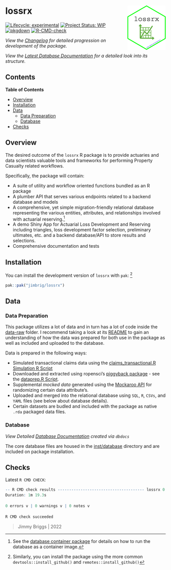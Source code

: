 
<!-- README.md is generated from README.Rmd. Please edit that file -->

# lossrx <img src='man/figures/logo.png' align="right" height="139" />

<!-- badges: start -->

[![Lifecycle:
experimental](https://img.shields.io/badge/lifecycle-experimental-orange.svg)](https://lifecycle.r-lib.org/articles/stages.html#experimental)
[![Project Status:
WIP](https://www.repostatus.org/badges/latest/wip.svg)](http://www.repostatus.org/#wip)
[![pkgdown](https://github.com/jimbrig/lossrx/actions/workflows/pkgdown.yml/badge.svg)](https://github.com/jimbrig/lossrx/actions/workflows/pkgdown.yml)
[![R-CMD-check](https://github.com/jimbrig/lossrx/workflows/R-CMD-check/badge.svg)](https://github.com/jimbrig/lossrx/actions)
<!-- badges: end -->

<!-- [![codecov](https://codecov.io/gh/jimbrig/lossrx/branch/main/graph/badge.svg?token=14426d5e-bed0-4cea-b8ff-ff4561ccda4f)](https://codecov.io/gh/jimbrig/lossrx?branch=main) -->

*View the [Changelog](inst/CHANGELOG.md) for detailed progression on
development of the package.*

*View the [Latest Database
Documentation](https://dbdocs.io/jimbrigf0cdc6204e/Actuarial-Database)
for a detailed look into its structure.*

## Contents

<!-- START doctoc generated TOC please keep comment here to allow auto update -->
<!-- DON'T EDIT THIS SECTION, INSTEAD RE-RUN doctoc TO UPDATE -->
**Table of Contents**

- [Overview](#overview)
- [Installation](#installation)
- [Data](#data)
  - [Data Preparation](#data-preparation)
  - [Database](#database)
- [Checks](#checks)

<!-- END doctoc generated TOC please keep comment here to allow auto update -->

## Overview

The desired outcome of the `lossrx` R package is to provide actuaries
and data scientists valuable tools and frameworks for performing
Property Casualty related workflows.

Specifically, the package will contain:

-   A suite of utility and workflow oriented functions bundled as an R
    package
-   A plumber API that serves various endpoints related to a backend
    database and models
-   A comprehensive, yet simple migration-friendly relational database
    representing the various entities, attributes, and relationships
    involved with actuarial reserving.[^1]
-   A demo Shiny App for Actuarial Loss Development and Reserving
    including triangles, loss development factor selection, preliminary
    ultimates, etc. and a backend database/API to store results and
    selections.
-   Comprehensive documentation and tests

## Installation

You can install the development version of `lossrx` with `pak`: [^2]

``` r
pak::pak("jimbrig/lossrx")
```

## Data

### Data Preparation

This package utilizes a lot of data and in turn has a lot of code inside
the [data-raw](data-raw) folder. I recommend taking a look at its
[README](data-raw/README.md) to gain an understanding of how the data
was prepared for both use in the package as well as included and
uploaded to the database.

Data is prepared in the following ways:

-   Simulated transactional claims data using the
    [claims_transactional.R Simulation R
    Script](https://github.com/jimbrig/lossrx/blob/main/data-raw/scripts/claims_transactional.R)
-   Downloaded and extracted using ropensci’s [piggyback
    package](https://github.com/ropensci/piggyback) - see the
    [dataprep.R
    Script](https://github.com/jimbrig/lossrx/blob/main/data-raw/scripts/dataprep.R).
-   Supplemental *mocked data* generated using the [Mockaroo
    API](https://www.mockaroo.com/) for randomizing certain data
    attribute’s.
-   Uploaded and merged into the relational database using `SQL`, `R`,
    `CSVs`, and `YAML` files (see below about database details).
-   Certain datasets are budled and included with the package as native
    `.rda` packaged data files.

### Database

*View Detailed [Database
Documentation](https://dbdocs.io/jimbrigf0cdc6204e/Actuarial-Database)
created via `dbdocs`*

The core database files are housed in the [inst/database](inst/database)
directory and are included on package installation.

## Checks

Latest `R CMD CHECK`:

``` r
-- R CMD check results -------------------------------------- lossrx 0.0.2 ----
Duration: 1m 19.3s

0 errors v | 0 warnings v | 0 notes v

R CMD check succeeded
```

> Jimmy Briggs \| 2022

[^1]: See the [database container
    package](https://github.com/jimbrig/lossrx/pkgs/container/actuarialdb)
    for details on how to run the database as a container image.

[^2]: Similarly, you can install the package using the more common
    `devtools::install_github()` and `remotes::install_github()`
